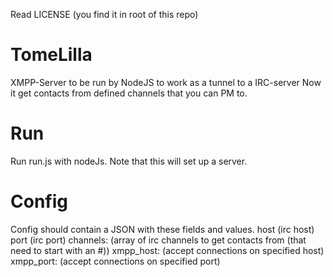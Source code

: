 Read LICENSE (you find it in root of this repo)

# TomeLilla
XMPP-Server to be run by NodeJS to work as a tunnel to a IRC-server
Now it get contacts from defined channels that you can PM to.

# Run
Run run.js with nodeJs. Note that this will set up a server.

# Config
Config should contain a JSON with these fields and values.
host (irc host)
port (irc port)
channels: (array of irc channels to get contacts from (that need to start with an #))
xmpp_host: (accept connections on specified host)
xmpp_port: (accept connections on specified port)

